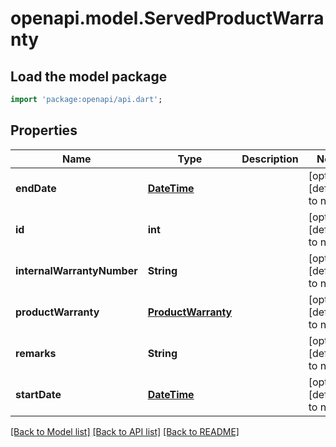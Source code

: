 # openapi.model.ServedProductWarranty

## Load the model package
```dart
import 'package:openapi/api.dart';
```

## Properties
Name | Type | Description | Notes
------------ | ------------- | ------------- | -------------
**endDate** | [**DateTime**](DateTime.md) |  | [optional] [default to null]
**id** | **int** |  | [optional] [default to null]
**internalWarrantyNumber** | **String** |  | [optional] [default to null]
**productWarranty** | [**ProductWarranty**](ProductWarranty.md) |  | [optional] [default to null]
**remarks** | **String** |  | [optional] [default to null]
**startDate** | [**DateTime**](DateTime.md) |  | [optional] [default to null]

[[Back to Model list]](../README.md#documentation-for-models) [[Back to API list]](../README.md#documentation-for-api-endpoints) [[Back to README]](../README.md)


